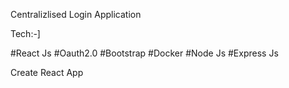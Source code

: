Centralizlised Login Application

Tech:-]

#React Js
#Oauth2.0
#Bootstrap
#Docker
#Node Js
#Express Js


Create React App